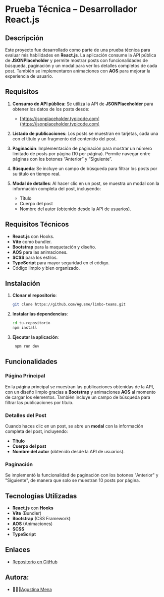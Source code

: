 # Prueba Técnica – Desarrollador React.js

## Descripción
Este proyecto fue desarrollado como parte de una prueba técnica para evaluar mis habilidades en **React.js**. La aplicación consume la API pública de **JSONPlaceholder** y permite mostrar posts con funcionalidades de búsqueda, paginación y un modal para ver los detalles completos de cada post. También se implementaron animaciones con **AOS** para mejorar la experiencia de usuario.

## Requisitos

1. **Consumo de API pública**: Se utiliza la API de **JSONPlaceholder** para obtener los datos de los posts desde:
   - [https://jsonplaceholder.typicode.com](https://jsonplaceholder.typicode.com)

2. **Listado de publicaciones**: Los posts se muestran en tarjetas, cada una con el título y un fragmento del contenido del post.

3. **Paginación**: Implementación de paginación para mostrar un número limitado de posts por página (10 por página). Permite navegar entre páginas con los botones “Anterior” y “Siguiente”.

4. **Búsqueda**: Se incluye un campo de búsqueda para filtrar los posts por su título en tiempo real.

5. **Modal de detalles**: Al hacer clic en un post, se muestra un modal con la información completa del post, incluyendo:
   - Título
   - Cuerpo del post
   - Nombre del autor (obtenido desde la API de usuarios).

## Requisitos Técnicos

- **React.js** con Hooks.
- **Vite** como bundler.
- **Bootstrap** para la maquetación y diseño.
- **AOS** para las animaciones.
- **SCSS** para los estilos.
- **TypeScript** para mayor seguridad en el código.
- Código limpio y bien organizado.

## Instalación

1. **Clonar el repositorio**:

   ```bash
   git clone https://github.com/Agusme/limbo-teams.git

2. **Instalar las dependencias**:

   ```bash
   cd tu-repositorio
   npm install

3. **Ejecutar la aplicación**:

   ```bash
    npm run dev

## Funcionalidades

### Página Principal
En la página principal se muestran las publicaciones obtenidas de la API, con un diseño limpio gracias a **Bootstrap** y animaciones **AOS** al momento de cargar los elementos. También incluye un campo de búsqueda para filtrar las publicaciones por título.

### Detalles del Post
Cuando haces clic en un post, se abre un **modal** con la información completa del post, incluyendo:
- **Título**
- **Cuerpo del post**
- **Nombre del autor** (obtenido desde la API de usuarios).

### Paginación
Se implementó la funcionalidad de paginación con los botones "Anterior" y "Siguiente", de manera que solo se muestran 10 posts por página.

## Tecnologías Utilizadas
- **React.js** con **Hooks**
- **Vite** (Bundler)
- **Bootstrap** (CSS Framework)
- **AOS** (Animaciones)
- **SCSS**
- **TypeScript**

## Enlaces
- [Repositorio en GitHub](https://github.com/Agusme/limbo-teams.git)

## Autora:
- 👩🏽‍💻[Agustina Mena](https://www.linkedin.com/in/agustina-mena-169298204/)